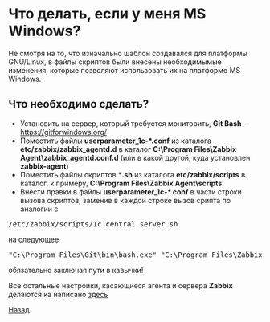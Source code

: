 # Что делать, если у меня MS Windows?

Не смотря на то, что изначально шаблон создавался для платформы GNU/Linux, в файлы скриптов были внесены необходимымые изменения, которые позволяют использовать их на платформе MS Windows.

## Что необходимо сделать?

* Установить на сервер, который требуется мониторить, **Git Bash** - https://gitforwindows.org/
* Поместить файлы **userparameter_1c-*.conf** из каталога **etc/zabbix/zabbix_agentd.d** в каталог **C:\Program Files\Zabbix Agent\zabbix_agentd.conf.d** (или в какой другой, куда установлен **zabbix-agent**)
* Поместить файлы скриптов ***.sh** из каталога **etc/zabbix/scripts** в каталог, к примеру, **C:\Program Files\Zabbix Agent\scripts**
* Внести правки в файлы **userparameter_1c-*.conf** в части строки вызова скриптов, заменив в каждой строке вызов срипта по аналогии с
<pre>/etc/zabbix/scripts/1c_central_server.sh</pre>
на следующее
<pre>"C:\Program Files\Git\bin\bash.exe" "C:\Program Files\Zabbix Agent\scripts\1c_central_server.sh"</pre>
обязательно заключая пути в кавычки!

Все остальные настройки, касающиеся агента и сервера **Zabbix** делаются ка написано [здесь](./install.md)

[Назад](../README.md)
